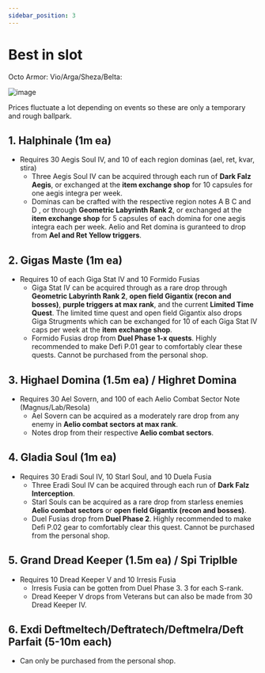 ```yaml
---
sidebar_position: 3
---
```


# Best in slot

Octo Armor: Vio/Arga/Sheza/Belta:

![image](https://github.com/ilystris/ilystris.github.io/assets/137956851/d86a620c-0bbc-414f-a111-1f27f1b69af0)

Prices fluctuate a lot depending on events so these are only a temporary and rough ballpark. 

## 1. Halphinale (1m ea)
- Requires 30 Aegis Soul IV, and 10 of each region dominas (ael, ret, kvar, stira)
  - Three Aegis Soul IV can be acquired through each run of **Dark Falz Aegis**, or exchanged at the **item exchange shop** for 10 capsules for one aegis integra per week.  
  - Dominas can be crafted with the respective region notes A B C and D , or through **Geometric Labyrinth Rank 2**, or exchanged at the **item exchange shop** for 5 capsules of each domina for one aegis integra each per week. Aelio and Ret domina is guranteed to drop from **Ael and Ret Yellow triggers**.

## 2. Gigas Maste (1m ea)
- Requires 10 of each Giga Stat IV and 10 Formido Fusias
  - Giga Stat IV can be acquired through as a rare drop through **Geometric Labyrinth Rank 2**, **open field Gigantix (recon and bosses)**, **purple triggers at max rank**, and the current **Limited Time Quest**. The limited time quest and open field Gigantix also drops Giga Strugments which can be exchanged for 10 of each Giga Stat IV caps per week at the **item exchange shop**.
  - Formido Fusias drop from **Duel Phase 1-x quests**. Highly recommended to make Defi P.01 gear to comfortably clear these quests. Cannot be purchased from the personal shop.

## 3. Highael Domina (1.5m ea) / Highret Domina
- Requires 30 Ael Sovern, and 100 of each Aelio Combat Sector Note (Magnus/Lab/Resola)
  - Ael Sovern can be acquired as a moderately rare drop from any enemy in **Aelio combat sectors at max rank**. 
  - Notes drop from their respective **Aelio combat sectors**.

## 4. Gladia Soul (1m ea)
- Requires 30 Eradi Soul IV, 10 Starl Soul, and 10 Duela Fusia
  - Three Eradi Soul IV can be acquired through each run of  **Dark Falz Interception**. 
  - Starl Souls can be acquired as a rare drop from starless enemies  **Aelio combat sectors** or **open field Gigantix (recon and bosses)**.
  - Duel Fusias drop from **Duel Phase 2**. Highly recommended to make Defi P.02 gear to comfortably clear this quest. Cannot be purchased from the personal shop.

## 5. Grand Dread Keeper (1.5m ea) / Spi Triplble 
- Requires 10 Dread Keeper V and 10 Irresis Fusia
  - Irresis Fusia can be gotten from Duel Phase 3. 3 for each S-rank.
  - Dread Keeper V drops from Veterans but can also be made from 30 Dread Keeper IV. 
  
## 6. Exdi Deftmeltech/Deftratech/Deftmelra/Deft Parfait (5-10m each)
- Can only be purchased from the personal shop.
